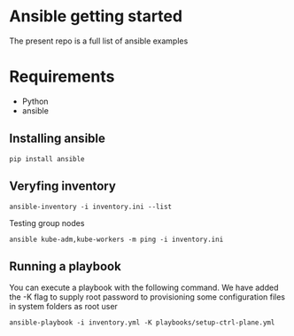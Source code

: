 # Ansible getting started 

The present repo is a full list of ansible examples
# Requirements
- Python 
- ansible 

## Installing ansible 
```
pip install ansible
```

## Veryfing inventory
```
ansible-inventory -i inventory.ini --list
```
Testing group nodes 
```
ansible kube-adm,kube-workers -m ping -i inventory.ini
```

## Running a playbook

You can execute a playbook with the following command. We have added the -K flag to supply root password to provisioning some configuration files in system folders as root user

```
ansible-playbook -i inventory.yml -K playbooks/setup-ctrl-plane.yml
```